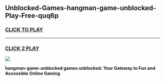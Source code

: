 
## Unblocked-Games-hangman-game-unblocked-Play-Free-quq6p
<h3>
<a href="https://premium76.site?title=hangman-game-unblocked&ref=15A">CLICK TO PLAY</a></h3>
<hr>

<h3>
<a href="https://premium76.site?title=hangman-game-unblocked&ref=15A">CLICK 2 PLAY</a>
  
</h3>

<a href="https://premium76.site?title=hangman-game-unblocked&ref=15A"><img src="https://clearcache.store/games.png"></a>


**hangman-game-unblocked games unblocked: Your Gateway to Fun and Accessible Online Gaming**
